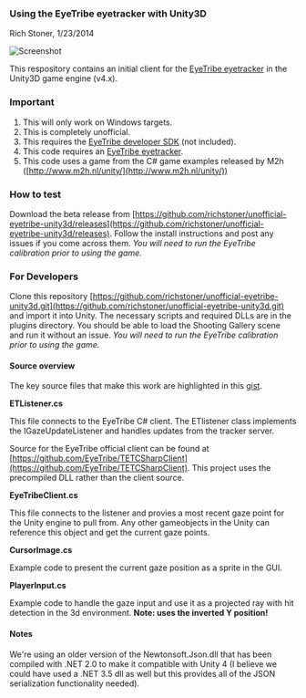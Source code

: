 ### Using the EyeTribe eyetracker with Unity3D

Rich Stoner, 1/23/2014

![Screenshot]()

This respository contains an initial client for the [EyeTribe eyetracker](https://theeyetribe.com/) in the Unity3D game engine (v4.x). 

### Important 

1. This will only work on Windows targets.
2. This is completely unofficial.
3. This requires the [EyeTribe developer SDK](http://dev.theeyetribe.com/general/) (not included).
4. This code requires an [EyeTribe eyetracker](https://theeyetribe.com/).
4. This code uses a game from the C# game examples released by M2h ([http://www.m2h.nl/unity/](http://www.m2h.nl/unity/))

### How to test

Download the beta release from [https://github.com/richstoner/unofficial-eyetribe-unity3d/releases](https://github.com/richstoner/unofficial-eyetribe-unity3d/releases). Follow the install instructions and post any issues if you come across them. *You will need to run the EyeTribe calibration prior to using the game.*

### For Developers

Clone this repository [https://github.com/richstoner/unofficial-eyetribe-unity3d.git](https://github.com/richstoner/unofficial-eyetribe-unity3d.git) and import it into Unity. The necessary scripts and required DLLs are in the plugins directory. You should be able to load the Shooting Gallery scene and run it without an issue. *You will need to run the EyeTribe calibration prior to using the game.*

#### Source overview

The key source files that make this work are highlighted in this [gist](https://gist.github.com/richstoner/8587990).

**ETListener.cs**

This file connects to the EyeTribe C# client. The ETlistener class implements the IGazeUpdateListener and handles updates from the tracker server. 

Source for the EyeTribe official client can be found at [https://github.com/EyeTribe/TETCSharpClient](https://github.com/EyeTribe/TETCSharpClient). This project uses the precompiled DLL rather than the client source. 

**EyeTribeClient.cs**

This file connects to the listener and provies a most recent gaze point for the Unity engine to pull from. Any other gameobjects in the Unity can reference this object and get the current gaze points.

**CursorImage.cs**

Example code to present the current gaze position as a sprite in the GUI.

**PlayerInput.cs**

Example code to handle the gaze input and use it as a projected ray with hit detection in the 3d environment. **Note: uses the inverted Y position!**


#### Notes

We're using an older version of the Newtonsoft.Json.dll that has been compiled with .NET 2.0 to make it compatible with Unity 4 (I believe we could have used a .NET 3.5 dll as well but this provides all of the JSON serialization functionality needed).



